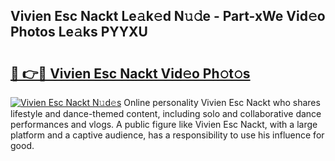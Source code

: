 ## Vivien Esc Nackt Le𝚊k𝚎d N𝚞𝚍e - Part-xWe Vid𝚎o Photos Le𝚊ks PYYXU

# <h2><a href="http://fb7dzv.evod.top/?m=Vivien+Esc+Nackt">🔗 👉🔴 Vivien Esc Nackt Vid𝚎o Ph𝚘t𝚘s</a></h2>

[![Vivien Esc Nackt N𝚞d𝚎s](https://i.imgur.com/8V9OHl7.gif)](http://fb7dzv.evod.top/?m=Vivien+Esc+Nackt)
Online personality Vivien Esc Nackt who shares lifestyle and dance-themed content, including solo and collaborative dance performances and vlogs. A public figure like Vivien Esc Nackt, with a large platform and a captive audience, has a responsibility to use his influence for good. 
